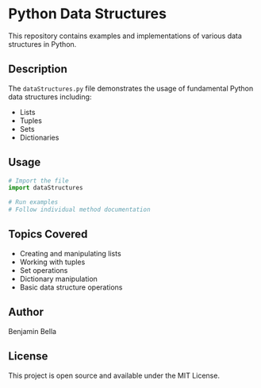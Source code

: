 # Python Data Structures

This repository contains examples and implementations of various data structures in Python.

## Description

The `dataStructures.py` file demonstrates the usage of fundamental Python data structures including:
- Lists
- Tuples
- Sets
- Dictionaries

## Usage

```python
# Import the file
import dataStructures

# Run examples
# Follow individual method documentation
```

## Topics Covered
- Creating and manipulating lists
- Working with tuples
- Set operations
- Dictionary manipulation
- Basic data structure operations

## Author
Benjamin Bella

## License
This project is open source and available under the MIT License.